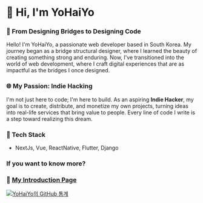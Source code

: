 # 👋 Hi, I'm YoHaiYo

### 🌉 From Designing Bridges to Designing Code

Hello! I'm YoHaiYo, a passionate web developer based in South Korea. My journey began as a bridge structural designer, where I learned the beauty of creating something strong and enduring. Now, I've transitioned into the world of web development, where I craft digital experiences that are as impactful as the bridges I once designed.

### 🌐 My Passion: Indie Hacking

I'm not just here to code; I'm here to build. As an aspiring **Indie Hacker**, my goal is to create, distribute, and monetize my own projects, turning ideas into real-life services that bring value to people. Every line of code I write is a step toward realizing this dream.

### 🚀 Tech Stack
- NextJs, Vue, ReactNative, Flutter, Django

### If you want to know more?
### 🔗 [My Introduction Page](https://sshdev.notion.site/a6ae4b67120c48aeb8e7aac1e4a88583)

[![YoHaiYo의 GitHub 통계](https://github-readme-stats.vercel.app/api?username=YoHaiYo&show_icons=true&theme=radical)](https://github.com/YoHaiYo)
